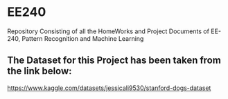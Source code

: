 # EE240
Repository Consisting of all the HomeWorks and Project Documents of EE-240, Pattern Recognition and Machine Learning 

## The Dataset for this Project has been taken from the link below:
https://www.kaggle.com/datasets/jessicali9530/stanford-dogs-dataset